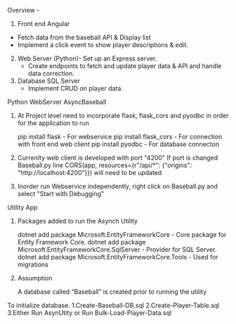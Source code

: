 Overview -

1.  Front end Angular 
   - Fetch data from the baseball API & Display list
   - Implement a click event to show player descriptions & edit. 
    
2. Web Server (Python)- Set up an Express server. 
   - Create endpoints to fetch and update player data & API and handle data correction. 
3. Database SQL Server
   - Implement CRUD on player data. 

Python WebServer AsyncBaseball

1. At Project level need to incorporate flask, flask_cors and pyodbc in order for the application to run

	pip install flask		- For webservice
	pip install flask_cors  - For connection with front end web client 
	pip install pyodbc		- For database connecton

2. Currenlty web client is developed with port "4200"
	If port is changed Baseball.py line  CORS(app, resources={r"/api/*": {"origins": "http://localhost:4200"}}) will need to be updated

3. Inorder run Webservice independently, right click on Baseball.py and select "Start with Debugging" 

Utility App

1.	Packages added to run the  Asynch Utility

	dotnet add package Microsoft.EntityFrameworkCore				-  Core package for Entity Framework Core.
	dotnet add package Microsoft.EntityFrameworkCore.SqlServer		-  Provider for SQL Server.
	dotnet add package Microsoft.EntityFrameworkCore.Tools			- Used for migrations

2. Assumption	
	
	A database called “Baseball” is created prior to running the utility

To initialize database. 
1.Create-Baseball-DB.sql
2.Create-Player-Table.sql
3.Either Run AsynUtity or Run Bulk-Load-Player-Data.sql

